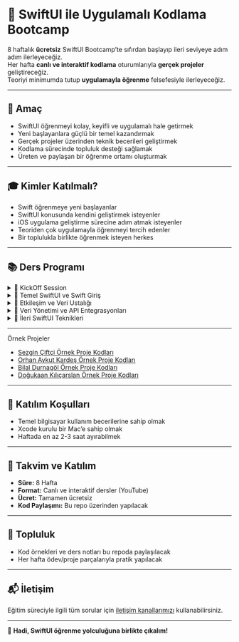 # 🎉 SwiftUI ile Uygulamalı Kodlama Bootcamp

8 haftalık **ücretsiz** SwiftUI Bootcamp’te sıfırdan başlayıp ileri seviyeye adım adım ilerleyeceğiz.  
Her hafta **canlı ve interaktif kodlama** oturumlarıyla **gerçek projeler** geliştireceğiz.  
Teoriyi minimumda tutup **uygulamayla öğrenme** felsefesiyle ilerleyeceğiz.

---

## 🎯 Amaç
- SwiftUI öğrenmeyi kolay, keyifli ve uygulamalı hale getirmek  
- Yeni başlayanlara güçlü bir temel kazandırmak  
- Gerçek projeler üzerinden teknik becerileri geliştirmek  
- Kodlama sürecinde topluluk desteği sağlamak  
- Üreten ve paylaşan bir öğrenme ortamı oluşturmak  

---

## 🎓 Kimler Katılmalı?
- Swift öğrenmeye yeni başlayanlar  
- SwiftUI konusunda kendini geliştirmek isteyenler  
- iOS uygulama geliştirme sürecine adım atmak isteyenler  
- Teoriden çok uygulamayla öğrenmeyi tercih edenler  
- Bir toplulukla birlikte öğrenmek isteyen herkes  

---

## 📚 Ders Programı

<details>
<summary>📅 KickOff Session</summary>

- [🎥 Yayın Kaydı](https://www.youtube.com/live/hYk4lX6FPyE?si=L7kRzaObSj3S09Z7)
</details>

<details>
<summary>📅 Temel SwiftUI ve Swift Giriş</summary>

- [🎥 Ders-1 — Modern Programlamanın Temelleri](https://www.youtube.com/live/S7VwNftIrCo?si=nQekYnozekHYiVEj)  
- [🎥 Ders-2 — Olmazsa Olmaz OOP Mantığı](https://www.youtube.com/live/ikzdvQuMVM0?si=J1cZRvOlc4Jtjbfr)  
- [🎥 Ders-3 — Webinar: Anıl Taşkıran](https://www.youtube.com/live/wvCmC_TL9lw?si=ECxKFPHx3ewtnKfT)  
- [🎥 Ders-4 — SwiftLayout Tasarımı](https://www.youtube.com/live/VhRuVDSEgjQ?si=P0f9AO7wrXuanokY)   
</details>

<details>
<summary>📅 Etkileşim ve Veri Ustalığı</summary>

- [🎥 Ders-5 — Webinar: Meryem Şahin](https://www.youtube.com/live/5ZuxLxstTV0?si=OOxaerTsPZYIl4rV)  
- [🎥 Ders-6 — State Yönetimi](https://www.youtube.com/live/ox4PrP8my9w?si=djlJ947PHu2ZBgWP)
- [🎥 Ders-6 — Webiar: Fatih Durmaz](https://www.youtube.com/live/xdKtBMMFQGA?si=2WPOslVW9f-3E2B7)  
- [🎥 Ders-7 — SwiftUI’da Liste Tasarımı](https://www.youtube.com/live/SwNlopo9htQ?si=D9diqRoIbLnjEo8W)  
- [🎥 Ders-8 — MVVM Mimarisi](https://www.youtube.com/live/9MGiE1W7k_g?si=xxM9I8NV_AC2ta3J)  
- [🎥 Ders-9 — Formlar, Modallar ve Detay Sayfaları](https://www.youtube.com/live/UZluQSuwsaA?si=vltb5q7TJD2k6VW7)   
</details>

<details>
<summary>📅 Veri Yönetimi ve API Entegrasyonları</summary>

- [🎥 Ders-10 — UserDefaults Kullanımı](https://www.youtube.com/watch?v=6lnw6h12ZK0)  
- [🎥 Ders-11 — CoreData Kullanımı](https://www.youtube.com/watch?v=vROyiNw07ks)  
- [🎥 Ders-12 — URLSession Kullanımı](https://www.youtube.com/watch?v=V3O2bz0obvM)  
- [🎥 Ders-13 — API Tabanlı Listeleme](https://www.youtube.com/watch?v=5qQ1-qcgf7Q)  
</details>

<details>
<summary>📅 İleri SwiftUI Teknikleri</summary>

- [🎥 Ders-14 — Lokasyon Servisi ile Uygulamalar]()  
- [🎥 Ders-15 — SwiftUI ile Widget Geliştirme]()  
- [🎥 Ders-16 — Erişilebilirlik (Accessibility)]()  
- [🎥 Ders-17 — Webinar: Yiğit Alp Çıray]()  
- [🎥 Ders-18 — Otomatik Testler]()  
- [🎥 Ders-19 — Webinar: Can Yoldaş]()  
</details>

---

<summary>Örnek Projeler</summary>

- [Sezgin Çiftçi Örnek Proje Kodları](Example-Projects/Sezgin-Ciftci)
- [Orhan Aykut Kardeş Örnek Proje Kodları](https://drive.google.com/drive/folders/1zh7fQKegnIpz_FDEd15s6Vz9WlDyLbfB?usp=share_link)
- [Bilal Durnagöl Örnek Proje Kodları](Example-Projects/Bilal-Durnagol)
- [Doğukaan Kılıçarslan Örnek Proje Kodları](Example-Projects/Dogukaan-Kılıcarslan)

</details>

---

## 📌 Katılım Koşulları
- Temel bilgisayar kullanım becerilerine sahip olmak  
- Xcode kurulu bir Mac’e sahip olmak  
- Haftada en az 2-3 saat ayırabilmek  

---

## 📅 Takvim ve Katılım
- **Süre:** 8 Hafta  
- **Format:** Canlı ve interaktif dersler (YouTube)  
- **Ücret:** Tamamen ücretsiz  
- **Kod Paylaşımı:** Bu repo üzerinden yapılacak  

---

## 🤝 Topluluk
- Kod örnekleri ve ders notları bu repoda paylaşılacak  
- Her hafta ödev/proje parçalarıyla pratik yapılacak  

---

## 📬 İletişim
Eğitim süreciyle ilgili tüm sorular için [iletişim kanallarımızı](https://lodos.sh/event/15511608891682461095/details) kullanabilirsiniz.

---

🚀 **Hadi, SwiftUI öğrenme yolculuğuna birlikte çıkalım!**








